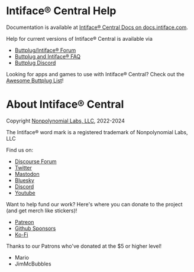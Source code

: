 # Intiface® Central Help

Documentation is available at [Intiface® Central Docs on docs.intiface.com](https://docs.intiface.com/docs/intiface-central).

Help for current versions of Intiface® Central is available via 

- [Buttplug/Intiface® Forum](https://discuss.buttplug.io)
- [Buttplug and Intiface® FAQ](https://how.do.i.get.buttplug.in/intiface/intiface-central.html)
- [Buttplug Discord](https://discord.buttplug.io)

Looking for apps and games to use with Intiface® Central? Check out the [Awesome Buttplug List](https://awesome.buttplug.io)!

# About Intiface® Central

Copyright [Nonpolynomial Labs, LLC](https://nonpolynomial.com), 2022-2024

The Intiface® word mark is a registered trademark of Nonpolynomial Labs, LLC

Find us on:

- [Discourse Forum](https://discuss.buttplug.io)
- [Twitter](https://twitter.com/buttplugio)
- [Mastodon](https://buttplug.zone/@buttplugio)
- [Bluesky](https://bsky.app/profile/buttplug.io)
- [Discord](https://discord.buttplug.io)
- [Youtube](https://youtube.buttplug.io)

Want to help fund our work? Here's where you can donate to the project (and get merch like stickers)!

- [Patreon](https://patreon.com/qdot)
- [Github Sponsors](https://github.com/sponsors/qdot)
- [Ko-Fi](https://ko-fi.com/qdot76367)

Thanks to our Patrons who've donated at the $5 or higher level!

- Mario
- JimMcBubbles
